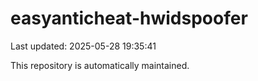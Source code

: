 # easyanticheat-hwidspoofer

Last updated: 2025-05-28 19:35:41

This repository is automatically maintained.
